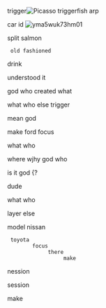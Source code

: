 trigger![Picasso triggerfish arp](https://github.com/user-attachments/assets/8b194fae-f84f-4ebe-b288-acaca6bcd876)


car id ![yma5wuk73hm01](https://github.com/user-attachments/assets/37198689-cfcf-44ac-b0df-2570510a9341)


split salmon

     old fashioned
drink

understood it

god who  created what

what who   else trigger

mean god 

make ford focus

what who 

 where wjhy god who 

is it god {?

dude

what who

layer   else

model
     nissan

     toyota
            focus
                 there
                      make

nession

session

make
